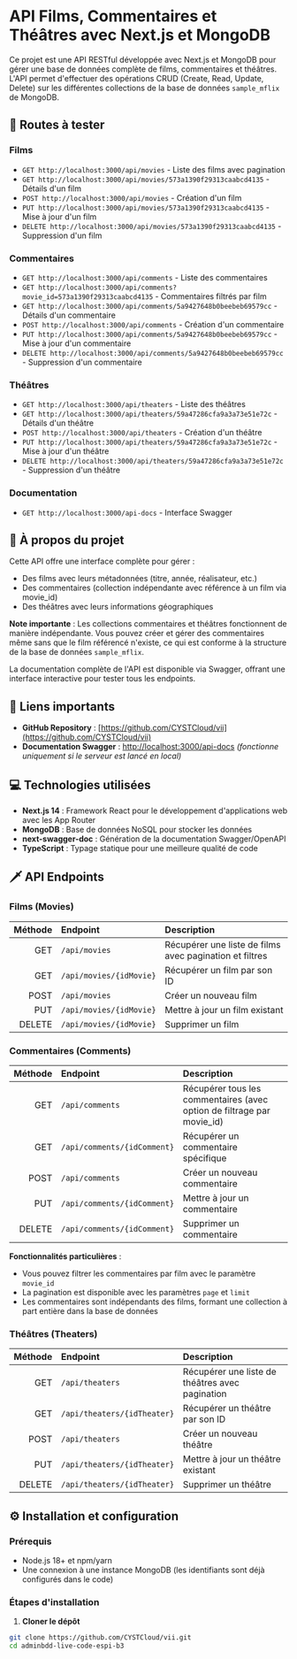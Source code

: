 # API Films, Commentaires et Théâtres avec Next.js et MongoDB

Ce projet est une API RESTful développée avec Next.js et MongoDB pour gérer une base de données complète de films, commentaires et théâtres. L'API permet d'effectuer des opérations CRUD (Create, Read, Update, Delete) sur les différentes collections de la base de données `sample_mflix` de MongoDB.

## 🔔 Routes à tester

### Films
- `GET http://localhost:3000/api/movies` - Liste des films avec pagination
- `GET http://localhost:3000/api/movies/573a1390f29313caabcd4135` - Détails d'un film
- `POST http://localhost:3000/api/movies` - Création d'un film
- `PUT http://localhost:3000/api/movies/573a1390f29313caabcd4135` - Mise à jour d'un film
- `DELETE http://localhost:3000/api/movies/573a1390f29313caabcd4135` - Suppression d'un film

### Commentaires
- `GET http://localhost:3000/api/comments` - Liste des commentaires
- `GET http://localhost:3000/api/comments?movie_id=573a1390f29313caabcd4135` - Commentaires filtrés par film
- `GET http://localhost:3000/api/comments/5a9427648b0beebeb69579cc` - Détails d'un commentaire
- `POST http://localhost:3000/api/comments` - Création d'un commentaire
- `PUT http://localhost:3000/api/comments/5a9427648b0beebeb69579cc` - Mise à jour d'un commentaire
- `DELETE http://localhost:3000/api/comments/5a9427648b0beebeb69579cc` - Suppression d'un commentaire

### Théâtres
- `GET http://localhost:3000/api/theaters` - Liste des théâtres
- `GET http://localhost:3000/api/theaters/59a47286cfa9a3a73e51e72c` - Détails d'un théâtre
- `POST http://localhost:3000/api/theaters` - Création d'un théâtre
- `PUT http://localhost:3000/api/theaters/59a47286cfa9a3a73e51e72c` - Mise à jour d'un théâtre
- `DELETE http://localhost:3000/api/theaters/59a47286cfa9a3a73e51e72c` - Suppression d'un théâtre

### Documentation
- `GET http://localhost:3000/api-docs` - Interface Swagger

## 📂 À propos du projet

Cette API offre une interface complète pour gérer :
- Des films avec leurs métadonnées (titre, année, réalisateur, etc.)
- Des commentaires (collection indépendante avec référence à un film via movie_id)
- Des théâtres avec leurs informations géographiques

**Note importante** : Les collections commentaires et théâtres fonctionnent de manière indépendante. Vous pouvez créer et gérer des commentaires même sans que le film référencé n'existe, ce qui est conforme à la structure de la base de données `sample_mflix`.

La documentation complète de l'API est disponible via Swagger, offrant une interface interactive pour tester tous les endpoints.

## 🔗 Liens importants

- **GitHub Repository** : [https://github.com/CYSTCloud/vii](https://github.com/CYSTCloud/vii)
- **Documentation Swagger** : [http://localhost:3000/api-docs](http://localhost:3000/api-docs) *(fonctionne uniquement si le serveur est lancé en local)*

## 💻 Technologies utilisées

- **Next.js 14** : Framework React pour le développement d'applications web avec les App Router
- **MongoDB** : Base de données NoSQL pour stocker les données
- **next-swagger-doc** : Génération de la documentation Swagger/OpenAPI
- **TypeScript** : Typage statique pour une meilleure qualité de code

## 🗡️ API Endpoints

### Films (Movies)

| Méthode | Endpoint | Description |
|--------:|:---------|:------------|
| GET     | `/api/movies` | Récupérer une liste de films avec pagination et filtres |
| GET     | `/api/movies/{idMovie}` | Récupérer un film par son ID |
| POST    | `/api/movies` | Créer un nouveau film |
| PUT     | `/api/movies/{idMovie}` | Mettre à jour un film existant |
| DELETE  | `/api/movies/{idMovie}` | Supprimer un film |

### Commentaires (Comments)

| Méthode | Endpoint | Description |
|--------:|:---------|:------------|
| GET     | `/api/comments` | Récupérer tous les commentaires (avec option de filtrage par movie_id) |
| GET     | `/api/comments/{idComment}` | Récupérer un commentaire spécifique |
| POST    | `/api/comments` | Créer un nouveau commentaire |
| PUT     | `/api/comments/{idComment}` | Mettre à jour un commentaire |
| DELETE  | `/api/comments/{idComment}` | Supprimer un commentaire |

**Fonctionnalités particulières** :
- Vous pouvez filtrer les commentaires par film avec le paramètre `movie_id`
- La pagination est disponible avec les paramètres `page` et `limit`
- Les commentaires sont indépendants des films, formant une collection à part entière dans la base de données

### Théâtres (Theaters)

| Méthode | Endpoint | Description |
|--------:|:---------|:------------|
| GET     | `/api/theaters` | Récupérer une liste de théâtres avec pagination |
| GET     | `/api/theaters/{idTheater}` | Récupérer un théâtre par son ID |
| POST    | `/api/theaters` | Créer un nouveau théâtre |
| PUT     | `/api/theaters/{idTheater}` | Mettre à jour un théâtre existant |
| DELETE  | `/api/theaters/{idTheater}` | Supprimer un théâtre |

## ⚙️ Installation et configuration

### Prérequis

- Node.js 18+ et npm/yarn
- Une connexion à une instance MongoDB (les identifiants sont déjà configurés dans le code)

### Étapes d'installation

1. **Cloner le dépôt**

```bash
git clone https://github.com/CYSTCloud/vii.git
cd adminbdd-live-code-espi-b3
